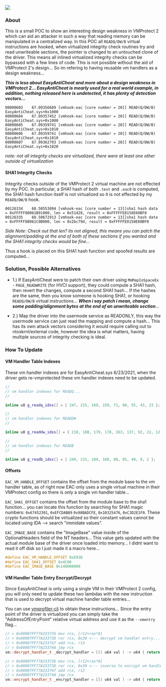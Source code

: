 ![](https://githacks.org/_xeroxz/vmhook-eac/-/raw/a2e38c76b1fb9a53527c2441b06bb25b768d9959/bin/running-with-patch.png)

### About

This is a small POC to show an interesting design weakness in VMProtect 2 which can aid an attacker in such a way that reading memory can be manipulated in a centralized way. In this POC all `READQ/DW/B` virtual instructions are hooked, when virtualized integrity check routines try and read unwriteable sections, the pointer is changed to an untouched clone of the driver. This means all inlined virtualized integrity checks can be bypassed with a few lines of code. This is not possible without the aid of VMProtect 2's design... So im refering to having reusable vm handlers as a design weakness...

***This is less about EasyAntiCheat and more about a design weakness in VMProtect 2... EasyAntiCheat is mearly used for a real world example, in addition, nothing released here is undetected, it has plenty of detection vectors...***

```
00000603	67.09356689	[vmhook-eac [core number = 20]] READ(Q/DW/B) EasyAntiCheat.sys+0x1000	
00000604	67.09357452	[vmhook-eac [core number = 20]] READ(Q/DW/B) EasyAntiCheat.sys+0x1000	
00000605	67.09359741	[vmhook-eac [core number = 20]] READ(Q/DW/B) EasyAntiCheat.sys+0x1010	
00000606	67.09359741	[vmhook-eac [core number = 20]] READ(Q/DW/B) EasyAntiCheat.sys+0x1010	
00000607	67.09362793	[vmhook-eac [core number = 20]] READ(Q/DW/B) EasyAntiCheat.sys+0x1020	
```

*note: not all integrity checks are virtualized, there were at least one other outside of virtualization*

#### SHA1 Integrity Checks

Integrity checks outside of the VMProtect 2 virtual machine are not effected by my POC. In particular, a SHA1 hash of both `.text` and `.eac0` is computed, the SHA1 hash function itself is not virtualized so it is not effected by my `READQ/DW/B` hook.

```
00126334	68.50553894	[vmhook-eac [core number = 13]]sha1 hash data = 0xFFFFF80061B91000, len = 0x51d28, result = 0xFFFFFE8158E60BF0	
00126335	68.50672913	[vmhook-eac [core number = 13]]sha1 hash data = 0xFFFFF80061C0B000, len = 0x2bc79d, result = 0xFFFFFE8158E60BF0	
```

*Side Note: Check out that len? its not aligned, this means you can patch the alignment/padding at the end of both of these sections if you wanted and the SHA1 integrity checks would be fine...*

Thus a hook is placed on this SHA1 hash function and spoofed results are computed...

### Solution, Possible Alternatives

* 1.) If EasyAntiCheat were to patch their own driver using `MmMapIoSpaceEx` - `PAGE_READWRITE` (for HVCI support), they could compute a SHA1 hash, then revert the changes, compute a second SHA1 hash... If the hashes are the same, then you know someone is hooking SHA1, or hooking `READQ/DW/B` virtual instructions... ***When i say patch i mean, change some padding/alignment bytes at the end of an unwriteable section***...

* 2.) Map the driver into the usermode service as READONLY, this way the usermode service can just read the mapping and compute a hash... This has its own attack vectors considering it would require calling out to ntoskrnl/external code, however the idea is what matters, having multiple sources of integrity checking is ideal.

### How To Update

#### VM Handler Table Indexes

These vm handler indexes are for EasyAntiCheat.sys 6/23/2021, when the driver gets re-vmprotected these vm handler indexes need to be updated.

```cpp
//
// vm handler indexes for READQ...
//

inline u8 g_readq_idxs[] = { 247, 215, 169, 159, 71, 60, 55, 43, 23 };

//
// vm handler indexes for READDW
//

inline u8 g_readdw_idxs[] = { 218, 180, 179, 178, 163, 137, 92, 22, 12 };

//
// vm handler indexes for READB
//

inline u8 g_readb_idxs[] = { 249, 231, 184, 160, 88, 85, 48, 9, 2 };
```

#### Offsets

`EAC_VM_HANDLE_OFFSET` contains the offset from the module base to the vm handler table, as of right now EAC only uses a single virtual machine in their VMProtect config so there is only a single vm handler table...
 
`EAC_SHA1_OFFSET` contains the offset from the module base to the sha1 function...
you can locate this function by searching for SHA1 magic numbers: `0x67452301`, `0xEFCDAB89`
`0x98BADCFE`, `0x10325476`, `0xC3D2E1F0`. These crypto functions should be virtualized so their constant values cannot be located using IDA --> search "immidate values".

`EAC_IMAGE_BASE` contains the "ImageBase" value inside of the OptionalHeaders field of the NT
headers... This value gets updated with the actual module base of the driver once loaded into
memory... I didnt want to read it off disk so I just made it a macro here...

```cpp
#define EAC_VM_HANDLE_OFFSET 0xE93D
#define EAC_SHA1_OFFSET 0x4C00
#define EAC_IMAGE_BASE 0x140000000
```

#### VM Handler Table Entry Encrypt/Decrypt

Since EasyAntiCheat is only using a single VM in their VMProtect 2 config, you will only need to update these two lambdas with the new instruction that is used to decrypt virtual machine handler table entries...

You can use [vmprofiler-cli](https://githacks.org/vmp2/vmprofiler-cli/-/releases) to obtain these instructions... Since the entry point of the driver is virtualized you can simply take the "AddressOfEntryPoint" relative virtual address and use it as the `--vmentry` flag...

```cpp
// > 0x00007FF77A233736 mov rcx, [r12+rax*8]
// > 0x00007FF77A23373D ror rcx, 0x30 <--- decrypt vm handler entry...
// > 0x00007FF77A233747 add rcx, r13
// > 0x00007FF77A23374A jmp rcx
vm::decrypt_handler_t _decrypt_handler = []( u64 val ) -> u64 { return _rotr64( val, 0x30 ); };

// > 0x00007FF77A233736 mov rcx, [r12+rax*8]
// > 0x00007FF77A23373D ror rcx, 0x30 <--- inverse to encrypt vm handler entry...
// > 0x00007FF77A233747 add rcx, r13
// > 0x00007FF77A23374A jmp rcx
vm::encrypt_handler_t _encrypt_handler = []( u64 val ) -> u64 { return _rotl64( val, 0x30 ); };
```
